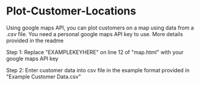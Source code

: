 # Plot-Customer-Locations
Using google maps API, you can plot customers on a map using data from a .csv file.  You need a personal google maps API key to use.  More details provided in the readme


Step 1:  Replace "EXAMPLEKEYHERE" on line 12 of "map.html" with your google maps API key

Step 2:  Enter customer data into csv file in the example format provided in "Example Customer Data.csv"
